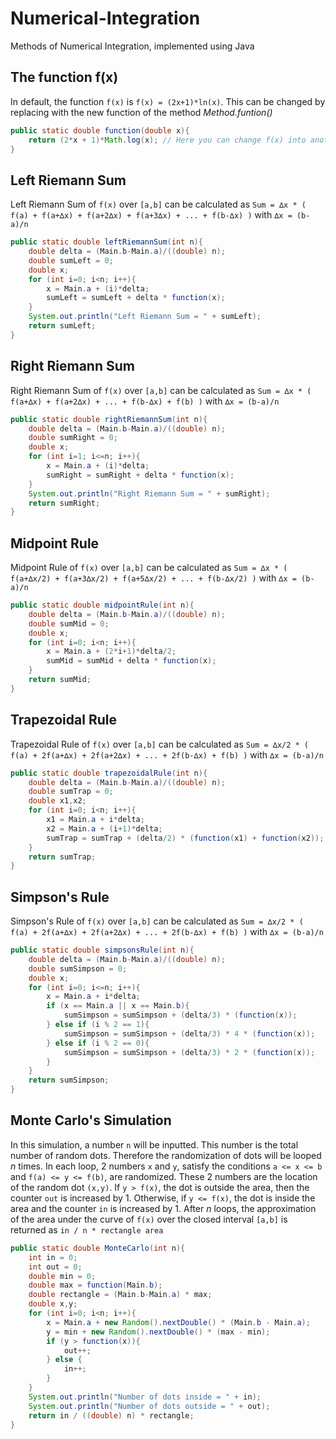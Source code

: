 # Numerical-Integration
Methods of Numerical Integration, implemented using Java

## The function f(x)
In default, the function `f(x)` is `f(x) = (2x+1)*ln(x)`. This can be changed by replacing with the new function of the method *Method.funtion()*
```java
public static double function(double x){
    return (2*x + 1)*Math.log(x); // Here you can change f(x) into another function
}
```

## Left Riemann Sum
Left Riemann Sum of `f(x)` over `[a,b]` can be calculated as `Sum = ∆x * ( f(a) + f(a+∆x) + f(a+2∆x) + f(a+3∆x) + ... + f(b-∆x) )` with `∆x = (b-a)/n` 

```java
public static double leftRiemannSum(int n){
    double delta = (Main.b-Main.a)/((double) n);
    double sumLeft = 0;
    double x;
    for (int i=0; i<n; i++){
        x = Main.a + (i)*delta;
        sumLeft = sumLeft + delta * function(x);
    }
    System.out.println("Left Riemann Sum = " + sumLeft);
    return sumLeft;
}
```

## Right Riemann Sum
Right Riemann Sum of `f(x)` over `[a,b]` can be calculated as `Sum = ∆x * ( f(a+∆x) + f(a+2∆x) + ... + f(b-∆x) + f(b) )` with `∆x = (b-a)/n` 

```java
public static double rightRiemannSum(int n){
    double delta = (Main.b-Main.a)/((double) n);
    double sumRight = 0;
    double x;
    for (int i=1; i<=n; i++){
        x = Main.a + (i)*delta;
        sumRight = sumRight + delta * function(x);
    }
    System.out.println("Right Riemann Sum = " + sumRight);
    return sumRight;
}
```

## Midpoint Rule
Midpoint Rule of `f(x)` over `[a,b]` can be calculated as `Sum = ∆x * ( f(a+∆x/2) + f(a+3∆x/2) + f(a+5∆x/2) + ... + f(b-∆x/2) )` with `∆x = (b-a)/n` 

```java
public static double midpointRule(int n){
    double delta = (Main.b-Main.a)/((double) n);
    double sumMid = 0;
    double x;
    for (int i=0; i<n; i++){
        x = Main.a + (2*i+1)*delta/2;
        sumMid = sumMid + delta * function(x);
    }
    return sumMid;
}
```

## Trapezoidal Rule
Trapezoidal Rule of `f(x)` over `[a,b]` can be calculated as `Sum = ∆x/2 * ( f(a) + 2f(a+∆x) + 2f(a+2∆x) + ... + 2f(b-∆x) + f(b) )` with `∆x = (b-a)/n` 

```java
public static double trapezoidalRule(int n){
    double delta = (Main.b-Main.a)/((double) n);
    double sumTrap = 0;
    double x1,x2;
    for (int i=0; i<n; i++){
        x1 = Main.a + i*delta;
        x2 = Main.a + (i+1)*delta;
        sumTrap = sumTrap + (delta/2) * (function(x1) + function(x2));
    }
    return sumTrap;
}
```

## Simpson's Rule
Simpson's Rule of `f(x)` over `[a,b]` can be calculated as `Sum = ∆x/2 * ( f(a) + 2f(a+∆x) + 2f(a+2∆x) + ... + 2f(b-∆x) + f(b) )` with `∆x = (b-a)/n` 

```java
public static double simpsonsRule(int n){
    double delta = (Main.b-Main.a)/((double) n);
    double sumSimpson = 0;
    double x;
    for (int i=0; i<=n; i++){
        x = Main.a + i*delta;
        if (x == Main.a || x == Main.b){
            sumSimpson = sumSimpson + (delta/3) * (function(x));
        } else if (i % 2 == 1){
            sumSimpson = sumSimpson + (delta/3) * 4 * (function(x));
        } else if (i % 2 == 0){
            sumSimpson = sumSimpson + (delta/3) * 2 * (function(x));
        }
    }
    return sumSimpson;
}
```

## Monte Carlo's Simulation
In this simulation, a number `n` will be inputted. This number is the total number of random dots. Therefore the randomization of dots will be looped *n* times.
In each loop, 2 numbers `x` and `y`, satisfy the conditions `a <= x <= b` and `f(a) <= y <= f(b)`, are randomized. These 2 numbers are the location of the random dot `(x,y)`.
If `y > f(x)`, the dot is outside the area, then the counter `out` is increased by 1. Otherwise, if `y <= f(x)`, the dot is inside the area and the counter `in` is increased by 1.
After *n* loops, the approximation of the area under the curve of `f(x)` over the closed interval `[a,b]` is returned as `in / n * rectangle area`

```java
public static double MonteCarlo(int n){
    int in = 0;
    int out = 0;
    double min = 0;
    double max = function(Main.b);
    double rectangle = (Main.b-Main.a) * max;
    double x,y;
    for (int i=0; i<n; i++){
        x = Main.a + new Random().nextDouble() * (Main.b - Main.a);
        y = min + new Random().nextDouble() * (max - min);
        if (y > function(x)){
            out++;
        } else {
            in++;
        }
    }
    System.out.println("Number of dots inside = " + in);
    System.out.println("Number of dots outside = " + out);
    return in / ((double) n) * rectangle;
}
```
